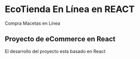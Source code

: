 # EcoTienda En Línea en REACT

Compra Macetas en Línea

## Proyecto de eCommerce en React

El desarrollo del proyecto esta basado en React
